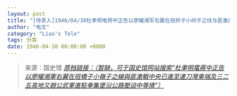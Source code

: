 ```yaml
---
layout: post
title: "[待录入]1946/04/30杜聿明电蒋中正告以廖耀湘军右翼在班桥子小岭子之线与匪激战中央已进至连刀湾东端及三二五高地又赵公武军进驻奉集堡沿公路压迫中等情"
author: "电文"
category: "Liao's Tele"
tags: 分类
date: 1946-04-30 00:00:00 +0800
---
```

> 来源：国史馆 [*原档链接：（暂缺，可于国史馆网站搜索“杜聿明電蔣中正告以廖耀湘軍右翼在班橋子小嶺子之線與匪激戰中央已進至連刀灣東端及三二五高地又趙公武軍進駐奉集堡沿公路壓迫中等情“）*]()
